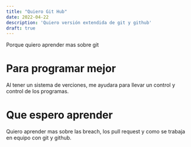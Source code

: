 ```yaml
---
title: "Quiero Git Hub"
date: 2022-04-22
description: 'Quiero versión extendida de git y github'
draft: true
---
```

Porque quiero aprender mas sobre git
# Para programar mejor
Al tener un sistema de verciones, me ayudara para llevar un control y control de los programas.
# Que espero aprender
Quiero aprender mas sobre las breach, los pull request y como se trabaja en equipo con git y github.